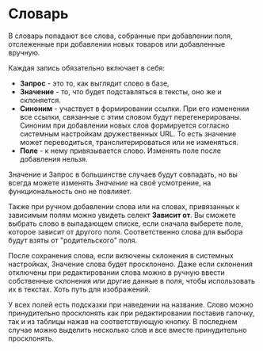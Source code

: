 # Словарь

В словарь попадают все слова, собранные при добавлении поля, отслеженные при добавлении новых товаров или добавленные вручную.

Каждая запись обязательно включает в себя:

- **Запрос** - это то, как выглядит слово в базе,
- **Значение** - то, что будет подставляться в тексты, оно же и склоняется.
- **Синоним** - участвует в формировании ссылки. При его изменении все ссылки, связанные с этим словом будут перегенерированы. Синоним при добавлении новых слов формируется согласно системным настройкам дружественных URL. То есть значение может переводиться, транслитерироваться или не изменяться.
- **Поле** - к нему привязывается слово. Изменять поле после добавления нельзя.

Значение и Запрос в большинстве случаев будут совпадать, но вы всегда можете изменять *Значение* на своё усмотрение, на функциональность оно не повлияет.

Также при ручном добавлении слова или на словах, привязанных к зависимым полям можно увидеть селект **Зависит от**. Вы сможете выбрать слово в выпадающем списке, если сначала выберете поле, которое зависит от другого поля. Соответственно слова для выбора будут взяты от "родительского" поля.

После сохранения слова, если включены склонения в системных настройках, Значение слова будет просклонено. Даже если склонения отключены при редактировании слова можно в ручную ввести собственные склонения или другие данные в поля, чтобы использовать их в текстах. Хоть путь для изображений.

У всех полей есть подсказки при наведении на название. Слово можно принудительно просклонять как при редактировании поставив галочку, так и из таблицы нажав на соответствующую кнопку. В последнем случае можно выделить несколько слов и все вместе принудительно просклонять.
